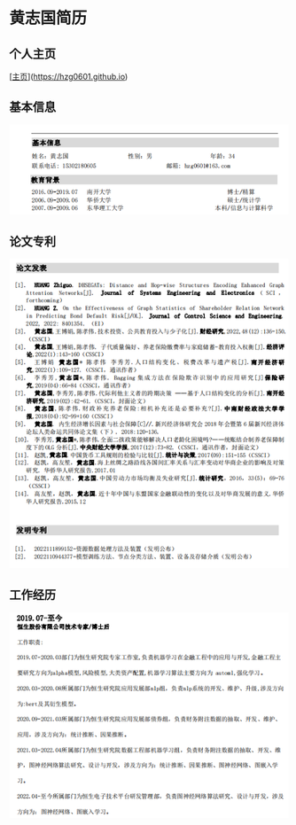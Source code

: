 # 黄志国简历

## 个人主页
[[主页](https://hzg0601.github.io)](https://hzg0601.github.io)

## 基本信息
![基本信息](assets/images/基本信息.png)

## 论文专利
![论文专利](assets/images/论文专利.png)

## 工作经历
![工作经历](asset/../assets/images/工作经历.png)
